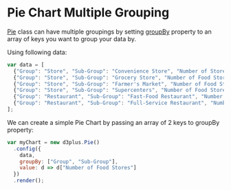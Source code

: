 # Pie Chart Multiple Grouping

[Pie](http://d3plus.org/docs/#Pie) class can have multiple groupings by setting [groupBy](http://d3plus.org/docs/#Viz.groupBy) property to an array of keys you want to group your data by.

Using following data:

```js
var data = [
  {"Group": "Store", "Sub-Group": "Convenience Store", "Number of Stores": 100, year: 2018},
  {"Group": "Store", "Sub-Group": "Grocery Store", "Number of Food Stores": 150, year: 2018},
  {"Group": "Store", "Sub-Group": "Farmer's Market", "Number of Food Stores": 50, year: 2018},
  {"Group": "Store", "Sub-Group": "Supercenters", "Number of Food Stores": 30, year: 2018},
  {"Group": "Restaurant", "Sub-Group": "Fast-Food Restaurant", "Number of Food Stores": 60, year: 2018},
  {"Group": "Restaurant", "Sub-Group": "Full-Service Restaurant", "Number of Food Stores": 120, year: 2018}
];
```
We can create a simple Pie Chart by passing an array of 2 keys to groupBy property:

```js
var myChart = new d3plus.Pie()
  .config({
    data,
    groupBy: ["Group", "Sub-Group"],
    value: d => d["Number of Food Stores"]
  })
  .render();
```
